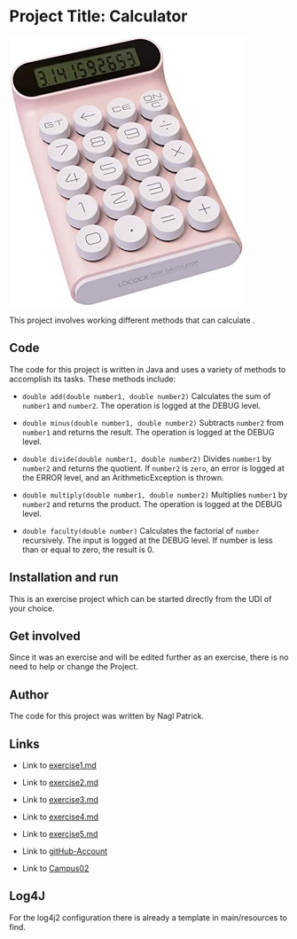 # Project Title: Calculator
![Calculator](./resources/images/Calculator.png)

This project involves working different methods that can calculate .

## Code
The code for this project is written in Java and uses a variety of methods to accomplish its tasks. These methods include:

+ `double add(double number1, double number2)`
Calculates the sum of `number1` and `number2`. The operation is logged at the DEBUG level.

+ `double minus(double number1, double number2)`
Subtracts `number2` from `number1` and returns the result. The operation is logged at the DEBUG level.

+ `double divide(double number1, double number2)`
Divides `number1` by `number2` and returns the quotient. If `number2` is `zero`, an error is logged at the ERROR level, and an ArithmeticException is thrown.

+ `double multiply(double number1, double number2)`
Multiplies `number1` by `number2` and returns the product. The operation is logged at the DEBUG level.

+ `double faculty(double number)`
Calculates the factorial of `number` recursively. The input is logged at the DEBUG level. If number is less than or equal to zero, the result is 0.

## Installation and run

This is an exercise project which can be started directly from the UDI of your choice.

## Get involved

Since it was an exercise and will be edited further as an exercise, there is no need to help or change the Project.

## Author
The code for this project was written by Nagl Patrick.




## Links

+ Link to [exercise1.md](exercise1.md)

+ Link to [exercise2.md](exercise2.md)

+ Link to [exercise3.md](exercise3.md)

+ Link to [exercise4.md](exercise4.md)

+ Link to [exercise5.md](exercise5.md)

+ Link to [gitHub-Account](https://github.com/NaglPatrick)

+ Link to [Campus02](https://www.campus02.at)

## Log4J

For the log4j2 configuration there is already a template in main/resources to find.